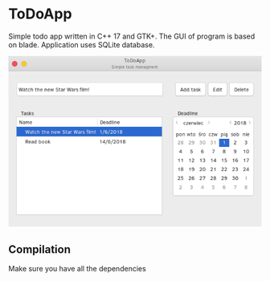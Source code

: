 # ToDoApp
Simple todo app written in C++ 17 and GTK+. The GUI of program is based on blade. Application uses SQLite database.

![CppToDoAppPreview](https://raw.githubusercontent.com/dziurka/ToDoApp/master/CppToDoAppPreview.png)

## Compilation
Make sure you have all the dependencies
